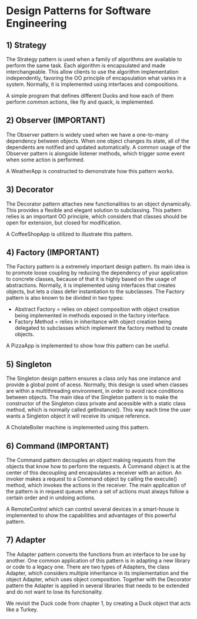 # Design Patterns for Software Engineering

## 1) Strategy 

The Strategy pattern is used when a family of algorithms are available to perform the same task. Each algorithm is encapsulated and made interchangeable. This allow clients to use the algorithm implementation independently, favoring the OO principle of encapsulation what varies in a system. Normally, it is implemented using interfaces and compositions. 

A simple program that defines different Ducks and how each of them perform common actions, like fly and quack, is implemented.

## 2) Observer (IMPORTANT)

The Observer pattern is widely used when we have a one-to-many dependency between objects. When one object changes its state, all of the dependents are notified and updated automatically. A common usage of the Observer pattern is alongside listener methods, which trigger some event when some action is performed. 

A WeatherApp is constructed to demonstrate how this pattern works.

## 3) Decorator

The Decorator pattern attaches new functionalities to an object dynamically. This provides a flexible and elegant solution to subclassing. This pattern relies is an important OO principle, which considers that classes should be open for extension, but closed for modification.

A CoffeeShopApp is utilized to illustrate this pattern.

## 4) Factory (IMPORTANT)

The Factory pattern is a extremely important design pattern. Its main idea is to promote loose coupling by reducing the dependency of your application to concrete classes, because of that it is highly based on the usage of abstractions. Normally, it is implemented using interfaces that creates objects, but lets a class defer instantiation to the subclasses. The Factory pattern is also known to be divided in two types:

- Abstract Factory = relies on object composition with object creation being implemented in methods exposed in the factory interface.
- Factory Method = relies in inheritance with object creation being delegated to subclasses which implement the factory method to create objects.

A PizzaApp is implemented to show how this pattern can be useful.

## 5) Singleton

The Singleton design pattern ensures a class only has one instance and provide a global point of acess. Normally, this design is used when classes are within a multithreading environment, in order to avoid race conditions between objects. The main idea of the Singleton pattern is to make the constructor of the Singleton class private and acessible with a static class method, which is normally called getInstance(). This way each time the user wants a Singleton object it will receive its unique reference.

A CholateBoiler machine is implemented using this pattern.

## 6) Command (IMPORTANT)

The Command pattern decouples an object making requests from the objects that know how to perform the requests. A Command object is at the center of this decoupling and encapsulates a receiver with an action. An invoker makes a request to a Command object by calling the execute() method, which invokes the actions in the receiver. The main application of the pattern is in request queues when a set of actions must always follow a certain order and in undoing actions.

A RemoteControl which can control several devices in a smart-house is implemented to show the capabilities and advantages of this powerful pattern.

## 7) Adapter

The Adapter pattern converts the functions from an interface to be use by another. One common application of this pattern is in adapting a new library or code to
a legacy one. There are two types of Adapters, the class Adapter, which considers multiple inheritance in its implementation and the object Adapter, which uses
object composition. Together with the Decorator pattern the Adapter is applied in several libraries that needs to be extended and do not want to lose its functionality.

We revisit the Duck code from chapter 1, by creating a Duck object that acts like a Turkey.

